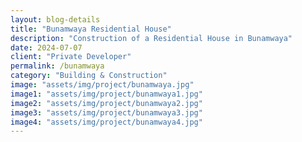```yaml
---  
layout: blog-details  
title: "Bunamwaya Residential House"  
description: "Construction of a Residential House in Bunamwaya"  
date: 2024-07-07  
client: "Private Developer" 
permalink: /bunamwaya  
category: "Building & Construction"
image: "assets/img/project/bunamwaya.jpg"  
image1: "assets/img/project/bunamwaya1.jpg" 
image2: "assets/img/project/bunamwaya2.jpg" 
image3: "assets/img/project/bunamwaya3.jpg" 
image4: "assets/img/project/bunamwaya4.jpg" 
---  
```


